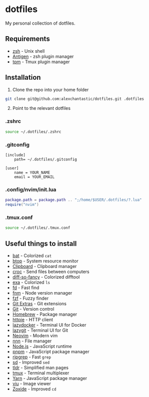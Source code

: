# dotfiles

My personal collection of dotfiles.

## Requirements

- [zsh](http://www.zsh.org/) - Unix shell
- [Antigen](https://github.com/zsh-users/antigen) - zsh plugin manager
- [tpm](https://github.com/tmux-plugins/tpm) - Tmux plugin manager

## Installation

1. Clone the repo into your home folder

```sh
git clone git@github.com:alexchantastic/dotfiles.git .dotfiles
```

2. Point to the relevant dotfiles

### .zshrc

```sh
source ~/.dotfiles/.zshrc
```

### .gitconfig

```
[include]
    path= ~/.dotfiles/.gitconfig

[user]
    name = YOUR_NAME
    email = YOUR_EMAIL
```

### .config/nvim/init.lua

```lua
package.path = package.path .. ";/home/$USER/.dotfiles/?.lua"
require("nvim")
```

### .tmux.conf

```sh
source ~/.dotfiles/.tmux.conf
```

## Useful things to install

- [bat](https://github.com/sharkdp/bat) - Colorized `cat`
- [btop](https://github.com/aristocratos/btop) - System resource monitor
- [Clipboard](https://github.com/Slackadays/Clipboard) - Clipboard manager
- [croc](https://github.com/schollz/croc) - Send files between computers
- [diff-so-fancy](https://github.com/so-fancy/diff-so-fancy) - Colorized difftool
- [exa](https://the.exa.website/) - Colorized `ls`
- [fd](https://github.com/sharkdp/fd) - Fast find
- [fnm](https://github.com/Schniz/fnm) - Node version manager
- [fzf](https://github.com/junegunn/fzf) - Fuzzy finder
- [Git Extras](https://github.com/tj/git-extras) - Git extensions
- [Git](https://git-scm.com/) - Version control
- [Homebrew](https://brew.sh/) - Package manager
- [httpie](https://github.com/httpie/httpie) - HTTP client
- [lazydocker](https://github.com/jesseduffield/lazydocker) - Terminal UI for Docker
- [lazygit](https://github.com/jesseduffield/lazygit) - Terminal UI for Git
- [Neovim](https://neovim.io/) - Modern vim
- [nnn](https://github.com/jarun/nnn) - File manager
- [Node.js](https://nodejs.org/) - JavaScript runtime
- [pnpm](https://pnpm.io/) - JavaScript package manager
- [ripgrep](https://github.com/BurntSushi/ripgrep) - Fast `grep`
- [sd](https://github.com/chmln/sd) - Improved `sed`
- [tldr](https://github.com/tldr-pages/tldr) - Simplified man pages
- [tmux](https://github.com/tmux/tmux) - Terminal multiplexer
- [Yarn](https://yarnpkg.com/) - JavaScript package manager
- [viu](https://github.com/atanunq/viu) - Image viewer
- [Zoxide](https://github.com/ajeetdsouza/zoxide) - Improved `cd`
